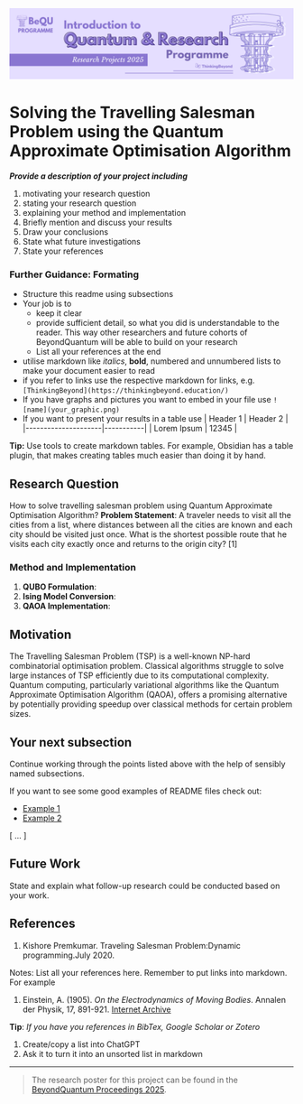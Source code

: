 ![BeyondQuantum Banner for Research Projects](../BeyondQuantum_Banner_Research_Projects_2025.png)

# Solving the Travelling Salesman Problem using the Quantum Approximate Optimisation Algorithm

***Provide a description of your project including*** 

1. motivating your research question
2. stating your research question
3. explaining your method and implementation
4. Briefly mention and discuss your results
5. Draw your conclusions
6. State what future investigations 
7. State your references 

### Further Guidance: Formating
- Structure this readme using subsections
- Your job is to 
    - keep it clear
    - provide sufficient detail, so what you did is understandable to the reader. This way other researchers and future cohorts of BeyondQuantum will be able to build on your research
    - List all your references at the end
- utilise markdown like *italics*, **bold**, numbered and unnumbered lists to make your document easier to read
- if you refer to links use the respective markdown for links, e.g. `[ThinkingBeyond](https://thinkingbeyond.education/)`
- If you have graphs and pictures you want to embed in your file use `![name](your_graphic.png)`
- If you want to present your results in a table use
    | Header 1            | Header 2  |
    |---------------------|-----------|
    | Lorem Ipsum         | 12345     |

**Tip:** Use tools to create markdown tables. For example, Obsidian has a table plugin, that makes creating tables much easier than doing it by hand.

## Research Question
How to solve travelling salesman problem using Quantum Approximate Optimisation Algorithm?
**Problem Statement**: A traveler needs to
visit all the cities from a list, where distances between all the cities are known and each city should be visited just once. What is the shortest possible route that he visits each city exactly once and returns to the origin city? [1]
### **Method and Implementation**
1. **QUBO Formulation**:
2. **Ising Model Conversion**:
3. **QAOA Implementation**:

## Motivation
The Travelling Salesman Problem (TSP) is a well-known NP-hard combinatorial optimisation problem. Classical algorithms struggle to solve large instances of TSP efficiently due to its computational complexity. Quantum computing, particularly variational algorithms like the Quantum Approximate Optimisation Algorithm (QAOA), offers a promising alternative by potentially providing speedup over classical methods for certain problem sizes.

## Your next subsection

Continue working through the points listed above with the help of sensibly named subsections. 

If you want to see some good examples of README files check out:
- [Example 1](https://github.com/ThinkingBeyond/BeyondAI-2024/blob/main/warenya-loulia/README.md)
- [Example 2](https://github.com/ThinkingBeyond/BeyondAI-2024/blob/main/shaana-karuna/README.md)

[ ... ]

## Future Work

State and explain what follow-up research could be conducted based on your work.

## References
1. Kishore Premkumar. Traveling Salesman Problem:Dynamic programming.July 2020.



Notes:
List all your references here. Remember to put links into markdown. For example

1.  Einstein, A. (1905). *On the Electrodynamics of Moving Bodies*. Annalen der Physik, 17, 891-921. [Internet Archive](https://archive.org/details/einstein-1905-relativity)

**Tip**: *If you have you references in BibTex, Google Scholar or Zotero*
1. Create/copy a list into ChatGPT
2. Ask it to turn it into an unsorted list in markdown

---

> The research poster for this project can be found in the [BeyondQuantum Proceedings 2025](https://thinkingbeyond.education/beyondquantum_proceedings_2025/).

